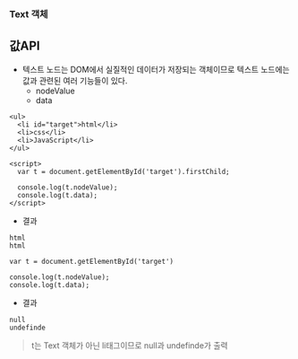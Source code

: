 ### Text 객체
## 값API
- 텍스트 노드는 DOM에서 실질적인 데이터가 저장되는 객체이므로 텍스트 노드에는 값과 관련된 여러 기능들이 있다.
  - nodeValue
  - data

```
<ul>
  <li id="target">html</li> 
  <li>css</li>
  <li>JavaScript</li>
</ul>

<script>
  var t = document.getElementById('target').firstChild;

  console.log(t.nodeValue);
  console.log(t.data);
</script>
```
- 결과
```
html
html
```


```
var t = document.getElementById('target')

console.log(t.nodeValue);
console.log(t.data);
```
- 결과
```
null
undefinde
```
> t는 Text 객체가 아닌 li태그이므로 null과 undefinde가 출력
